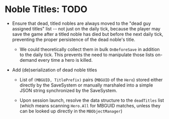# Noble Titles: TODO

- Ensure that dead, titled nobles are always moved to the "dead guy assigned titles" list -- not just on the daily tick, because the player may save the game after a titled noble has died but before the next daily tick, preventing the proper persistence of the dead noble's title.

  - We could theoretically collect them in bulk `OnBeforeSave` in addition to the daily tick. This prevents the need to manipulate those lists on-demand every time a hero is killed.


- Add (de)serialization of dead noble titles

  - List of `(MBGUID, TitlePrefix)` pairs (`MBGUID` of the `Hero`) stored either directly by the SaveSystem or manually marshaled into a simple JSON string synchronized by the SaveSystem.

  - Upon session launch, resolve the data structure to the `deadTitles` list (which means scanning `Hero.All` for MBGUID matches, unless they can be looked up directly in the `MBObjectManager`)

